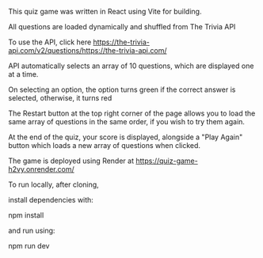 This quiz game was written in React using Vite for building.

All questions are loaded dynamically and shuffled from The Trivia API 

To use the API, click here
https://the-trivia-api.com/v2/questions/https://the-trivia-api.com/

API automatically selects an array of 10 questions, which are displayed one at a time.

On selecting an option, the option turns green if the correct answer is selected, otherwise, it turns red

The Restart button at the top right corner of the page allows you to load the same array of questions in the same order, if you wish to try them again.

At the end of the quiz, your score is displayed, alongside a "Play Again" button which loads a new array of questions when clicked.

The game is deployed using Render at https://quiz-game-h2vy.onrender.com/

To run locally, after cloning,

install dependencies with: 

npm install

and run using:

npm run dev
